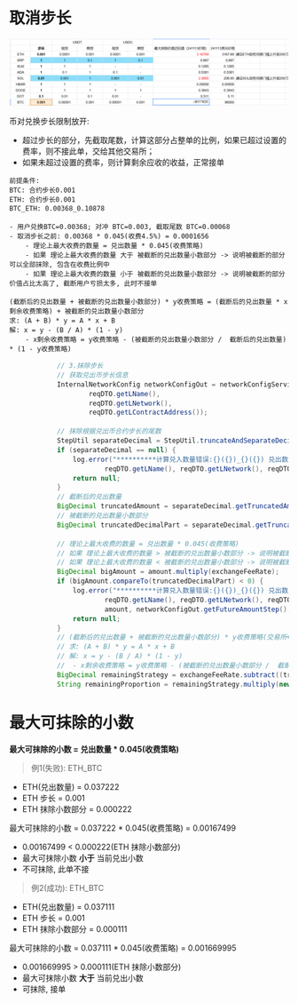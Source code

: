 # 取消步长

![image-20250113184649598](../../../picture/image-20250113184649598.png)



币对兑换步长限制放开: 

- 超过步长的部分，先截取尾数，计算这部分占整单的比例，如果已超过设置的费率，则不接此单，交给其他交易所；
- 如果未超过设置的费率，则计算剩余应收的收益，正常接单

```
前提条件: 
BTC: 合约步长0.001
ETH: 合约步长0.001
BTC_ETH: 0.00368_0.10878

- 用户兑换BTC=0.00368; 对冲 BTC=0.003, 截取尾数 BTC=0.00068
- 取消步长之前: 0.00368 * 0.045(收费4.5%) = 0.0001656
	- 理论上最大收费的数量 = 兑出数量 * 0.045(收费策略)
	- 如果 理论上最大收费的数量 大于 被截断的兑出数量小数部分 -> 说明被截断的部分可以全部抹除, 包含在收费比例中
	- 如果 理论上最大收费的数量 小于 被截断的兑出数量小数部分 -> 说明被截断的部分价值占比太高了, 截断用户亏损太多, 此时不接单
	
(截断后的兑出数量 + 被截断的兑出数量小数部分) * y收费策略 = (截断后的兑出数量 * x剩余收费策略) + 被截断的兑出数量小数部分
求: (A + B) * y = A * x + B
解: x = y - (B / A) * (1 - y)
	- x剩余收费策略 = y收费策略 - (被截断的兑出数量小数部分 /  截断后的兑出数量) * (1 - y收费策略)
```

```java
            // 3.抹除步长
            // 获取兑出币步长信息
            InternalNetworkConfig networkConfigOut = networkConfigService.getNetworkConfig(
                    reqDTO.getLName(),
                    reqDTO.getLNetwork(),
                    reqDTO.getLContractAddress());

            // 抹除根据兑出币合约步长的尾数
            StepUtil separateDecimal = StepUtil.truncateAndSeparateDecimal(amount, networkConfigOut.getFutureAmountStep());
            if (separateDecimal == null) {
                log.error("**********计算兑入数量错误:{}({})_{}({}) 兑出数量抹除步长后为0: 兑出数量: {}, 步长: {}",
                        reqDTO.getLName(), reqDTO.getLNetwork(), reqDTO.getRName(), reqDTO.getRNetwork(), amount, networkConfigOut.getFutureAmountStep());
                return null;
            }
            // 截断后的兑出数量
            BigDecimal truncatedAmount = separateDecimal.getTruncatedAmount();
            // 被截断的兑出数量小数部分
            BigDecimal truncatedDecimalPart = separateDecimal.getTruncatedDecimalPart();

            // 理论上最大收费的数量 = 兑出数量 * 0.045(收费策略)
            // 如果 理论上最大收费的数量 > 被截断的兑出数量小数部分 -> 说明被截断的部分可以全部抹除, 可以包含在收费比例中
            // 如果 理论上最大收费的数量 < 被截断的兑出数量小数部分 -> 说明被截断的部分价值占比太高了, 截断用户亏损太多, 此时不接单
            BigDecimal bigAmount = amount.multiply(exchangeFeeRate);
            if (bigAmount.compareTo(truncatedDecimalPart) < 0) {
                log.error("**********计算兑入数量错误:{}({})_{}({}) 兑出数量: {}, 步长: {}, 收费比例: {}%, 最大收费的数量 小于 被截断的兑出数量小数部分: 最大收费的兑出数量: {}, 被截断的兑出数量小数部分: {}",
                        reqDTO.getLName(), reqDTO.getLNetwork(), reqDTO.getRName(), reqDTO.getRNetwork(),
                        amount, networkConfigOut.getFutureAmountStep(), originalProportion, bigAmount.toPlainString(), truncatedDecimalPart.toPlainString());
                return null;
            }
            // (截断后的兑出数量 + 被截断的兑出数量小数部分) * y收费策略(交易所+公司) = (截断后的兑出数量 * x剩余收费策略) + 被截断的兑出数量小数部分
            // 求: (A + B) * y = A * x + B
            // 解: x = y - (B / A) * (1 - y)
            //	- x剩余收费策略 = y收费策略 - (被截断的兑出数量小数部分 /  截断后的兑出数量) * (1 - y收费策略)
            BigDecimal remainingStrategy = exchangeFeeRate.subtract((truncatedDecimalPart.divide(truncatedAmount, 8, RoundingMode.HALF_DOWN)).multiply((BigDecimal.ONE.subtract(exchangeFeeRate))));
            String remainingProportion = remainingStrategy.multiply(new BigDecimal(100)).setScale(2, RoundingMode.HALF_UP).toPlainString();
```



# 最大可抹除的小数

**最大可抹除的小数 = 兑出数量 * 0.045(收费策略)**



> 例1(失败): ETH_BTC

- ETH(兑出数量) = 0.037222
- ETH 步长 = 0.001
- ETH 抹除小数部分 = 0.000222

最大可抹除的小数 = 0.037222 * 0.045(收费策略) = 0.00167499
- 0.00167499 <  0.000222(ETH 抹除小数部分)
- 最大可抹除小数 **小于** 当前兑出小数
- 不可抹除, 此单不接



> 例2(成功): ETH_BTC

- ETH(兑出数量) = 0.037111
- ETH 步长 = 0.001
- ETH 抹除小数部分 = 0.000111

最大可抹除的小数 = 0.037111 * 0.045(收费策略) = 0.001669995

- 0.001669995 > 0.000111(ETH 抹除小数部分)
- 最大可抹除小数 **大于** 当前兑出小数
- 可抹除, 接单

